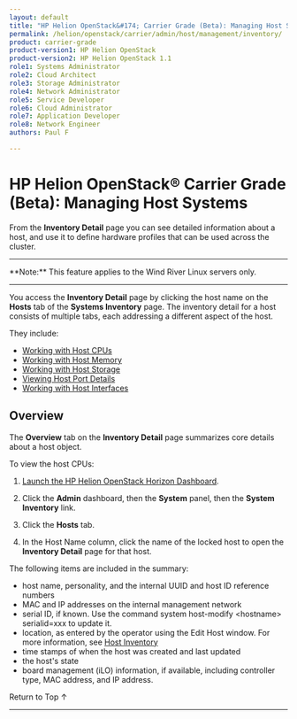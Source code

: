 ```yaml
---
layout: default
title: "HP Helion OpenStack&#174; Carrier Grade (Beta): Managing Host Systems"
permalink: /helion/openstack/carrier/admin/host/management/inventory/
product: carrier-grade
product-version1: HP Helion OpenStack
product-version2: HP Helion OpenStack 1.1
role1: Systems Administrator 
role2: Cloud Architect 
role3: Storage Administrator 
role4: Network Administrator 
role5: Service Developer 
role6: Cloud Administrator 
role7: Application Developer 
role8: Network Engineer 
authors: Paul F

---
```

<!--UNDER REVISION-->

<script>

function PageRefresh {
onLoad="window.refresh"
}

PageRefresh();

</script>

<!-- <p style="font-size: small;"> <a href="/helion/openstack/carrier/services/imaging/overview/">&#9664; PREV</a> | <a href="/helion/openstack/carrier/services/overview/">&#9650; UP</a> | <a href="/helion/openstack/carrier/services/object/overview/"> NEXT &#9654</a> </p> -->

# HP Helion OpenStack&#174; Carrier Grade (Beta): Managing Host Systems
<!-- From the Titanium Server Admin Guide -->

From the **Inventory Detail** page you can see detailed information about a host, and use it to define hardware profiles that can be used across the cluster.

<hr>
**Note:** This feature applies to the Wind River Linux servers only.
<hr>

You access the **Inventory Detail** page by clicking the host name on the **Hosts** tab of the **Systems Inventory** page. The inventory detail for a host consists of multiple tabs, each addressing a different aspect of the host. 

They include:

* [Working with Host CPUs](/helion/openstack/carrier/admin/host/management/inventory/processor/)
* [Working with Host Memory](/helion/openstack/carrier/admin/host/management/inventory/)
* [Working with Host Storage](/helion/openstack/carrier/admin/host/management/inventory/storage/)
* [Viewing Host Port Details](/helion/openstack/carrier/admin/host/management/inventory/ports/)
* [Working with Host Interfaces](/helion/openstack/carrier/admin/host/management/inventory/interfaces/)

## Overview

The **Overview** tab on the **Inventory Detail** page summarizes core details about a host object.

To view the host CPUs:

1. [Launch the HP Helion OpenStack Horizon Dashboard](/helion/openstack/carrier/dashboard/login/).

2. Click the **Admin** dashboard, then the **System** panel, then the **System Inventory** link.

3. Click the **Hosts** tab.

4. In the Host Name column, click the name of the locked host to open the **Inventory Detail** page for that host.

The following items are included in the summary:

* host name, personality, and the internal UUID and host ID reference numbers
* MAC and IP addresses on the internal management network
* serial ID, if known. Use the command system host-modify &lt;hostname> serialid=xxx to update it.
* location, as entered by the operator using the Edit Host window. For more information, see [Host Inventory](/helion/openstack/carrier/admin/host/management/inventory/host/)
* time stamps of when the host was created and last updated
* the host's state
* board management (iLO) information, if available, including controller type, MAC address, and IP address.

<a href="#top" style="padding:14px 0px 14px 0px; text-decoration: none;"> Return to Top &#8593; </a>
 
----